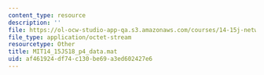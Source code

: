 ```yaml
---
content_type: resource
description: ''
file: https://ol-ocw-studio-app-qa.s3.amazonaws.com/courses/14-15j-networks-spring-2018/af461924df74c130be69a3ed602427e6_MIT14_15JS18_p4_data.mat
file_type: application/octet-stream
resourcetype: Other
title: MIT14_15JS18_p4_data.mat
uid: af461924-df74-c130-be69-a3ed602427e6
---
```

